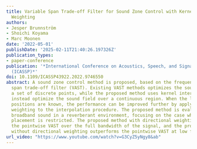 ```yaml
---
title: Variable Span Trade-off Filter for Sound Zone Control with Kernel Interpolation
  Weighting
authors:
- Jesper Brunnström
- Shoichi Koyama
- Marc Moonen
date: '2022-05-01'
publishDate: '2025-02-11T21:40:26.197326Z'
publication_types:
- paper-conference
publication: '*International Conference on Acoustics, Speech, and Signal Processing
  (ICASSP)*'
doi: 10.1109/ICASSP43922.2022.9746550
abstract: A sound zone control method is proposed, based on the frequency domain variable
  span trade-off filter (VAST). Existing VAST methods optimizes the sound field at
  a set of discrete points, while the proposed method uses kernel interpolation to
  instead optimize the sound field over a continuous region. When the loudspeaker
  positions are known, the performance can be improved further by applying a directional
  weighting to the interpolation procedure. The proposed method is evaluated by simulating
  broadband sound in a reverberant environment, focusing on the case when microphone
  placement is restricted. The proposed method with directional weighting outperforms
  the pointwise VAST over the full bandwidth of the signal, and the proposed method
  without directional weighting outperforms the pointwise VAST at low frequencies.
url_video: "https://www.youtube.com/watch?v=G3CyZ5yNgy8&ab"
---
```


